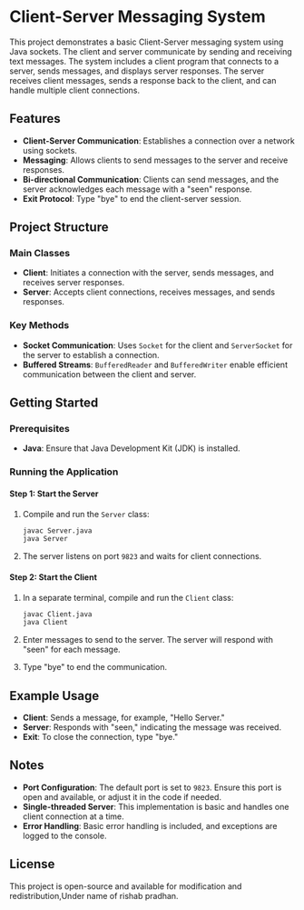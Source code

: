 # Client-Server Messaging System

This project demonstrates a basic Client-Server messaging system using Java sockets. The client and server communicate by sending and receiving text messages. The system includes a client program that connects to a server, sends messages, and displays server responses. The server receives client messages, sends a response back to the client, and can handle multiple client connections.

## Features

- **Client-Server Communication**: Establishes a connection over a network using sockets.
- **Messaging**: Allows clients to send messages to the server and receive responses.
- **Bi-directional Communication**: Clients can send messages, and the server acknowledges each message with a "seen" response.
- **Exit Protocol**: Type "bye" to end the client-server session.

## Project Structure

### Main Classes

- **Client**: Initiates a connection with the server, sends messages, and receives server responses.
- **Server**: Accepts client connections, receives messages, and sends responses.

### Key Methods

- **Socket Communication**: Uses `Socket` for the client and `ServerSocket` for the server to establish a connection.
- **Buffered Streams**: `BufferedReader` and `BufferedWriter` enable efficient communication between the client and server.

## Getting Started

### Prerequisites

- **Java**: Ensure that Java Development Kit (JDK) is installed.

### Running the Application

#### Step 1: Start the Server

1. Compile and run the `Server` class:

   ```bash
   javac Server.java
   java Server
   ```

2. The server listens on port `9823` and waits for client connections.

#### Step 2: Start the Client

1. In a separate terminal, compile and run the `Client` class:

   ```bash
   javac Client.java
   java Client
   ```

2. Enter messages to send to the server. The server will respond with "seen" for each message.

3. Type "bye" to end the communication.

## Example Usage

- **Client**: Sends a message, for example, "Hello Server."
- **Server**: Responds with "seen," indicating the message was received.
- **Exit**: To close the connection, type "bye."

## Notes

- **Port Configuration**: The default port is set to `9823`. Ensure this port is open and available, or adjust it in the code if needed.
- **Single-threaded Server**: This implementation is basic and handles one client connection at a time.
- **Error Handling**: Basic error handling is included, and exceptions are logged to the console.

## License

This project is open-source and available for modification and redistribution,Under name of rishab pradhan.
